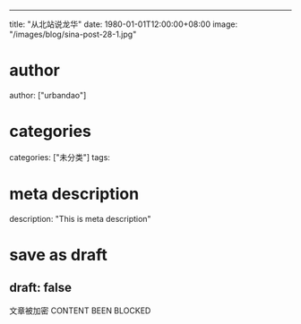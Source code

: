 
---
title: "从北站说龙华"
date: 1980-01-01T12:00:00+08:00
image: "/images/blog/sina-post-28-1.jpg"
# author
author: ["urbandao"]
# categories
categories: ["未分类"]
tags: 
# meta description
description: "This is meta description"
# save as draft
draft: false
---

文章被加密 CONTENT BEEN BLOCKED
